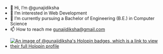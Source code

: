 - 👋 Hi, I’m @gunajidiksha
- 👀 I’m interested in Web Development
- 🌱 I’m currently pursuing a Bachelor of Engineering (B.E.) in Computer Science
- 📫 How to reach me gunajidiksha@gmail.com
<!--😄 Pronouns: ...
- 💞️ I’m looking to collaborate on ...
- ⚡ Fun fact: ...-->
- [![An image of @gunajidiksha's Holopin badges, which is a link to view their full Holopin profile](https://holopin.me/gunajidiksha)](https://holopin.io/@gunajidiksha)

<!---
gunajidiksha/gunajidiksha is a ✨ special ✨ repository because its `README.md` (this file) appears on your GitHub profile.
You can click the Preview link to take a look at your changes.
--->


